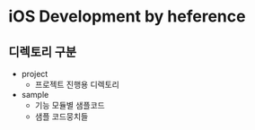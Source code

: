 # iOS Development by heference

## 디렉토리 구분

* project
  * 프로젝트 진행용 디렉토리
* sample
  * 기능 모듈별 샘플코드
  * 샘플 코드뭉치들
